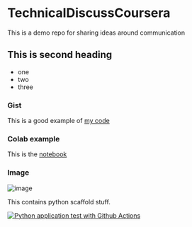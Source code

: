 # TechnicalDiscussCoursera
This is a demo repo for sharing ideas around communication

## This is second heading
* one
* two
* three

### Gist
This is a good example of [my code](https://gist.github.com/ShrCode1/1a8c36a90c7896c84b1db7b16d92079f)

### Colab example
This is the [notebook](https://github.com/ShrCode1/TechnicalDiscussCoursera/blob/main/technical_docs.ipynb)

### Image
![image](https://github.com/user-attachments/assets/bd0c2317-df83-435e-b51a-24954253024d)

This contains python scaffold stuff.

[![Python application test with Github Actions](https://github.com/ShrCode1/TechnicalDiscussCoursera/actions/workflows/main.yml/badge.svg)](https://github.com/ShrCode1/TechnicalDiscussCoursera/actions/workflows/main.yml)

